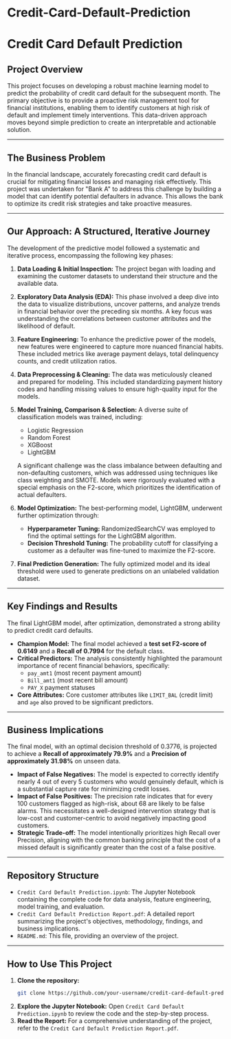 # Credit-Card-Default-Prediction

# Credit Card Default Prediction

## Project Overview

This project focuses on developing a robust machine learning model to predict the probability of credit card default for the subsequent month. The primary objective is to provide a proactive risk management tool for financial institutions, enabling them to identify customers at high risk of default and implement timely interventions. This data-driven approach moves beyond simple prediction to create an interpretable and actionable solution.

---

## The Business Problem

In the financial landscape, accurately forecasting credit card default is crucial for mitigating financial losses and managing risk effectively. This project was undertaken for "Bank A" to address this challenge by building a model that can identify potential defaulters in advance. This allows the bank to optimize its credit risk strategies and take proactive measures.

---

## Our Approach: A Structured, Iterative Journey

The development of the predictive model followed a systematic and iterative process, encompassing the following key phases:

1.  **Data Loading & Initial Inspection:** The project began with loading and examining the customer datasets to understand their structure and the available data.

2.  **Exploratory Data Analysis (EDA):** This phase involved a deep dive into the data to visualize distributions, uncover patterns, and analyze trends in financial behavior over the preceding six months. A key focus was understanding the correlations between customer attributes and the likelihood of default.

3.  **Feature Engineering:** To enhance the predictive power of the models, new features were engineered to capture more nuanced financial habits. These included metrics like average payment delays, total delinquency counts, and credit utilization ratios.

4.  **Data Preprocessing & Cleaning:** The data was meticulously cleaned and prepared for modeling. This included standardizing payment history codes and handling missing values to ensure high-quality input for the models.

5.  **Model Training, Comparison & Selection:** A diverse suite of classification models was trained, including:
    *   Logistic Regression
    *   Random Forest
    *   XGBoost
    *   LightGBM

    A significant challenge was the class imbalance between defaulting and non-defaulting customers, which was addressed using techniques like class weighting and SMOTE. Models were rigorously evaluated with a special emphasis on the F2-score, which prioritizes the identification of actual defaulters.

6.  **Model Optimization:** The best-performing model, LightGBM, underwent further optimization through:
    *   **Hyperparameter Tuning:** RandomizedSearchCV was employed to find the optimal settings for the LightGBM algorithm.
    *   **Decision Threshold Tuning:** The probability cutoff for classifying a customer as a defaulter was fine-tuned to maximize the F2-score.

7.  **Final Prediction Generation:** The fully optimized model and its ideal threshold were used to generate predictions on an unlabeled validation dataset.

---

## Key Findings and Results

The final LightGBM model, after optimization, demonstrated a strong ability to predict credit card defaults.

*   **Champion Model:** The final model achieved a **test set F2-score of 0.6149** and a **Recall of 0.7994** for the default class.
*   **Critical Predictors:** The analysis consistently highlighted the paramount importance of recent financial behaviors, specifically:
    *   `pay_amt1` (most recent payment amount)
    *   `Bill_amt1` (most recent bill amount)
    *   `PAY_X` payment statuses
*   **Core Attributes:** Core customer attributes like `LIMIT_BAL` (credit limit) and `age` also proved to be significant predictors.

---

## Business Implications

The final model, with an optimal decision threshold of 0.3776, is projected to achieve a **Recall of approximately 79.9%** and a **Precision of approximately 31.98%** on unseen data.

*   **Impact of False Negatives:** The model is expected to correctly identify nearly 4 out of every 5 customers who would genuinely default, which is a substantial capture rate for minimizing credit losses.
*   **Impact of False Positives:** The precision rate indicates that for every 100 customers flagged as high-risk, about 68 are likely to be false alarms. This necessitates a well-designed intervention strategy that is low-cost and customer-centric to avoid negatively impacting good customers.
*   **Strategic Trade-off:** The model intentionally prioritizes high Recall over Precision, aligning with the common banking principle that the cost of a missed default is significantly greater than the cost of a false positive.

---

## Repository Structure

*   `Credit Card Default Prediction.ipynb`: The Jupyter Notebook containing the complete code for data analysis, feature engineering, model training, and evaluation.
*   `Credit Card Default Prediction Report.pdf`: A detailed report summarizing the project's objectives, methodology, findings, and business implications.
*   `README.md`: This file, providing an overview of the project.

---

## How to Use This Project

1.  **Clone the repository:**
    ```bash
    git clone https://github.com/your-username/credit-card-default-prediction.git
    ```
2.  **Explore the Jupyter Notebook:** Open `Credit Card Default Prediction.ipynb` to review the code and the step-by-step process.
3.  **Read the Report:** For a comprehensive understanding of the project, refer to the `Credit Card Default Prediction Report.pdf`.
